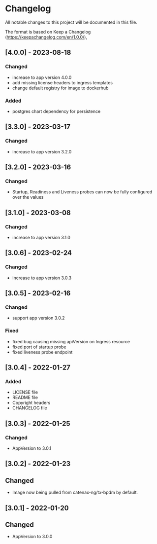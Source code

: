 # Changelog

All notable changes to this project will be documented in this file.

The format is based on Keep a Changelog (https://keepachangelog.com/en/1.0.0/),

## [4.0.0] - 2023-08-18

### Changed

- increase to app version 4.0.0
- add missing license headers to ingress templates
- change default registry for image to dockerhub

### Added

- postgres chart dependency for persistence

## [3.3.0] - 2023-03-17

### Changed

- increase to app version 3.2.0

## [3.2.0] - 2023-03-16

### Changed

- Startup, Readiness and Liveness probes can now be fully configured over the values

## [3.1.0] - 2023-03-08

### Changed

- increase to app version 3.1.0

## [3.0.6] - 2023-02-24

### Changed

- increase to app version 3.0.3

## [3.0.5] - 2023-02-16

### Changed

- support app version 3.0.2

### Fixed

- fixed bug causing missing apiVersion on Ingress resource
- fixed port of startup probe
- fixed liveness probe endpoint

## [3.0.4] - 2022-01-27

### Added

- LICENSE file
- README file
- Copyright headers
- CHANGELOG file

## [3.0.3] - 2022-01-25

### Changed

- AppVersion to 3.0.1

## [3.0.2] - 2022-01-23

## Changed

- Image now being pulled from catenax-ng/tx-bpdm by default.

## [3.0.1] - 2022-01-20

## Changed

- AppVersion to 3.0.0